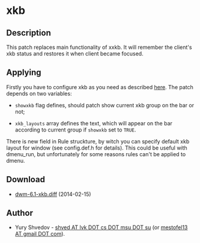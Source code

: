 xkb
=====
Description
-----------
This patch replaces main functionality of xxkb. It will remember the
client's xkb status and restores it when client became focused.

Applying
--------
Firstly you have to configure xkb as you need as described 
[here](http://www.x.org/archive/X11R7.5/doc/input/XKB-Config.html).
The patch depends on two variables:

 * `showxkb` flag defines, should patch show current xkb group on 
   the bar or not; 

 * `xkb_layouts` array defines the text, which will appear on the 
    bar according to current group if `showxkb` set to `TRUE`.

There is new field in Rule struckture, by witch you can specify
default xkb layout for window (see config.def.h for details). 
This could be useful with dmenu_run, but unfortunately for some reasons
rules can't be applied to dmenu.

Download
--------

 * [dwm-6.1-xkb.diff](dwm-6.1-xkb.diff) (2014-02-15)

Author
------

 * Yury Shvedov - [shved AT lvk DOT cs DOT msu DOT su](mailto:shved@lvk.cs.msu.su) (or [mestofel13 AT gmail DOT com](mailto:mestofel13@gmail.com)).
